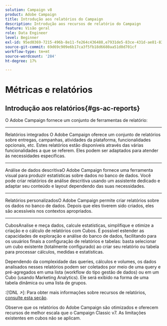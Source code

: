```yaml
---
solution: Campaign v8
product: Adobe Campaign
title: Introdução aos relatórios do Campaign
description: Introdução aos recursos de relatório do Campaign
feature: Visão geral
role: Data Engineer
level: Beginner
exl-id: 95ed0369-7215-496b-8e11-fe264c436488,e7931de5-83ce-431d-ae81-83793d257550
source-git-commit: 69d69c909e6b17ca3f5fb18d6680aa51d0d701cf
workflow-type: tm+mt
source-wordcount: '284'
ht-degree: 17%

---
```


# Métricas e relatórios

## Introdução aos relatórios{#gs-ac-reports}

O Adobe Campaign fornece um conjunto de ferramentas de relatório:

* ****
Relatórios integrados O Adobe Campaign oferece um conjunto de relatórios sobre entregas, campanhas, atividades da plataforma, funcionalidades opcionais, etc. Estes relatórios estão disponíveis através das várias funcionalidades a que se referem. Eles podem ser adaptados para atender às necessidades específicas.

* ****
Análise de dados descritivaO Adobe Campaign fornece uma ferramenta visual para produzir estatísticas sobre dados no banco de dados. Você pode criar relatórios de análise descritiva usando um assistente dedicado e adaptar seu conteúdo e layout dependendo das suas necessidades.

* ****
Relatórios personalizadosO Adobe Campaign permite criar relatórios sobre os dados no banco de dados. Depois que eles tiverem sido criados, eles são acessíveis nos contextos apropriados.

* ****
CubosAnalise e meça dados, calcule estatísticas, simplifique e otimize a criação e o cálculo de relatórios com Cubos.  É possível estender as capacidades de exploração e análise do banco de dados, facilitando para os usuários finais a configuração de relatórios e tabelas: basta selecionar um cubo existente (totalmente configurado) ao criar seu relatório ou tabela para processar cálculos, medidas e estatísticas.

Dependendo da complexidade das queries, cálculos e volumes, os dados analisados nesses relatórios podem ser coletados por meio de uma query e pré-agregados em uma lista (workflow do tipo gestão de dados) ou em um Cubo (usando Marketing Analytics). Ele será exibido na forma de uma tabela dinâmica ou uma lista de grupos.


:[!DNL :arrow_upper_right:]: Para obter mais informações sobre recursos de relatórios, [consulte esta seção](https://experienceleague.adobe.com/docs/campaign-classic/using/reporting/reporting-in-adobe-campaign/about-adobe-campaign-reporting-tools.html).

Observe que os relatórios do Adobe Campaign são otimizados e oferecem recursos de melhor escala que o Campaign Classic v7. As limitações existentes em cubos não se aplicam.

